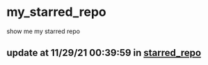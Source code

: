# my_starred_repo
show me my starred repo

update at 11/29/21 00:39:59 in [starred_repo](./index.html)
---

